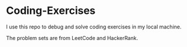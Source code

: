 # Coding-Exercises
I use this repo to debug and solve coding exercises in my local machine.

The problem sets are from LeetCode and HackerRank.
